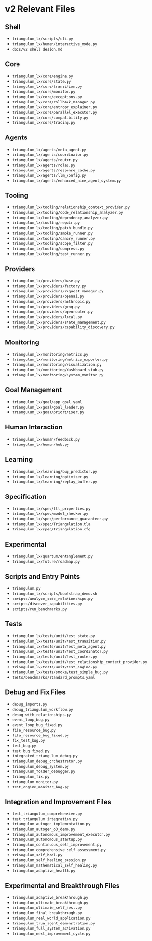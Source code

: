 # v2 Relevant Files

## Shell

*   `triangulum_lx/scripts/cli.py`
*   `triangulum_lx/human/interactive_mode.py`
*   `docs/v2_shell_design.md`

## Core

*   `triangulum_lx/core/engine.py`
*   `triangulum_lx/core/state.py`
*   `triangulum_lx/core/transition.py`
*   `triangulum_lx/core/monitor.py`
*   `triangulum_lx/core/exceptions.py`
*   `triangulum_lx/core/rollback_manager.py`
*   `triangulum_lx/core/entropy_explainer.py`
*   `triangulum_lx/core/parallel_executor.py`
*   `triangulum_lx/core/compatibility.py`
*   `triangulum_lx/core/tracing.py`

## Agents

*   `triangulum_lx/agents/meta_agent.py`
*   `triangulum_lx/agents/coordinator.py`
*   `triangulum_lx/agents/router.py`
*   `triangulum_lx/agents/roles.py`
*   `triangulum_lx/agents/response_cache.py`
*   `triangulum_lx/agents/llm_config.py`
*   `triangulum_lx/agents/enhanced_nine_agent_system.py`

## Tooling

*   `triangulum_lx/tooling/relationship_context_provider.py`
*   `triangulum_lx/tooling/code_relationship_analyzer.py`
*   `triangulum_lx/tooling/dependency_analyzer.py`
*   `triangulum_lx/tooling/repair.py`
*   `triangulum_lx/tooling/patch_bundle.py`
*   `triangulum_lx/tooling/smoke_runner.py`
*   `triangulum_lx/tooling/canary_runner.py`
*   `triangulum_lx/tooling/scope_filter.py`
*   `triangulum_lx/tooling/compress.py`
*   `triangulum_lx/tooling/test_runner.py`

## Providers

*   `triangulum_lx/providers/base.py`
*   `triangulum_lx/providers/factory.py`
*   `triangulum_lx/providers/request_manager.py`
*   `triangulum_lx/providers/openai.py`
*   `triangulum_lx/providers/anthropic.py`
*   `triangulum_lx/providers/groq.py`
*   `triangulum_lx/providers/openrouter.py`
*   `triangulum_lx/providers/local.py`
*   `triangulum_lx/providers/state_management.py`
*   `triangulum_lx/providers/capability_discovery.py`

## Monitoring

*   `triangulum_lx/monitoring/metrics.py`
*   `triangulum_lx/monitoring/metrics_exporter.py`
*   `triangulum_lx/monitoring/visualization.py`
*   `triangulum_lx/monitoring/dashboard_stub.py`
*   `triangulum_lx/monitoring/system_monitor.py`

## Goal Management

*   `triangulum_lx/goal/app_goal.yaml`
*   `triangulum_lx/goal/goal_loader.py`
*   `triangulum_lx/goal/prioritiser.py`

## Human Interaction

*   `triangulum_lx/human/feedback.py`
*   `triangulum_lx/human/hub.py`

## Learning

*   `triangulum_lx/learning/bug_predictor.py`
*   `triangulum_lx/learning/optimizer.py`
*   `triangulum_lx/learning/replay_buffer.py`

## Specification

*   `triangulum_lx/spec/ltl_properties.py`
*   `triangulum_lx/spec/model_checker.py`
*   `triangulum_lx/spec/performance_guarantees.py`
*   `triangulum_lx/spec/Triangulation.tla`
*   `triangulum_lx/spec/Triangulation.cfg`

## Experimental

*   `triangulum_lx/quantum/entanglement.py`
*   `triangulum_lx/future/roadmap.py`

## Scripts and Entry Points

*   `triangulum.py`
*   `triangulum_lx/scripts/bootstrap_demo.sh`
*   `scripts/analyze_code_relationships.py`
*   `scripts/discover_capabilities.py`
*   `scripts/run_benchmarks.py`

## Tests

*   `triangulum_lx/tests/unit/test_state.py`
*   `triangulum_lx/tests/unit/test_transition.py`
*   `triangulum_lx/tests/unit/test_meta_agent.py`
*   `triangulum_lx/tests/unit/test_coordinator.py`
*   `triangulum_lx/tests/unit/test_router.py`
*   `triangulum_lx/tests/unit/test_relationship_context_provider.py`
*   `triangulum_lx/tests/unit/test_engine.py`
*   `triangulum_lx/tests/smoke/test_simple_bug.py`
*   `tests/benchmarks/standard_prompts.yaml`

## Debug and Fix Files

*   `debug_imports.py`
*   `debug_triangulum_workflow.py`
*   `debug_with_relationships.py`
*   `event_loop_bug.py`
*   `event_loop_bug_fixed.py`
*   `file_resource_bug.py`
*   `file_resource_bug_fixed.py`
*   `fix_test_bug.py`
*   `test_bug.py`
*   `test_bug_fixed.py`
*   `integrated_triangulum_debug.py`
*   `triangulum_debug_orchestrator.py`
*   `triangulum_debug_system.py`
*   `triangulum_folder_debugger.py`
*   `triangulum_fix.py`
*   `triangulum_monitor.py`
*   `test_engine_monitor_bug.py`

## Integration and Improvement Files

*   `test_triangulum_comprehensive.py`
*   `test_triangulum_integration.py`
*   `triangulum_autogen_implementation.py`
*   `triangulum_autogen_o3_demo.py`
*   `triangulum_autonomous_improvement_executor.py`
*   `triangulum_autonomous_startup.py`
*   `triangulum_continuous_self_improvement.py`
*   `triangulum_comprehensive_self_assessment.py`
*   `triangulum_self_heal.py`
*   `triangulum_self_healing_session.py`
*   `triangulum_mathematical_self_healing.py`
*   `triangulum_adaptive_health.py`

## Experimental and Breakthrough Files

*   `triangulum_adaptive_breakthrough.py`
*   `triangulum_ultimate_breakthrough.py`
*   `triangulum_ultimate_self_test.py`
*   `triangulum_final_breakthrough.py`
*   `triangulum_real_world_application.py`
*   `triangulum_true_agent_demonstration.py`
*   `triangulum_full_system_activation.py`
*   `triangulum_next_improvement_cycle.py`
